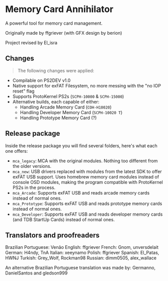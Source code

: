# Memory Card Annihilator

A powerful tool for memory card management.

Originally made by ffgriever (with GFX design by berion)

Project revised by El_isra

## Changes

> The following changes were applied:

- Compilable on PS2DEV v1.0
- Native support for exFAT Filesystem, no more messing with the "no IOP reset" flag
- Supports ProtoKernel PS2s (`SCPH-10000` & `SCPH-15000`)
- Alternative builds, each capable of either:
  - Handling Arcade Memory Card  (`COH-H10020`)
  - Handling Developer Memory Card (`SCPH-10020 T`)
  - Handling Prototype Memory Card (?)

## Release package

Inside the release package you will find several folders, here's what each one offers:

- `mca_legacy`: MCA with the original modules. Nothing too different from the older versions.
- `mca_new`: USB drivers replaced with modules from the latest SDK to offer exFAT USB support. Uses homebrew memory card modules instead of console OSD modules, making the program compatible with ProtoKernel PS2s in the process.
- `mca_Arcade`: Supports exFAT USB and reads arcade memory cards instead of normal ones.
- `mca_Prototype`: Supports exFAT USB and reads prototype memory cards instead of normal ones.
- `mca_Developer`: Supports exFAT USB and reads developer memory cards (and TDB StartUp Cards) instead of normal ones.

## Translators and proofreaders

Brazilian Portuguese: Venão
English: ffgriever
French: Gnom, unversdelait
German: H4ndy, TnA
Italian: xeeynamo
Polish: ffgriever
Spanish: El_Patas, HWNJ
Turkish: Grey_Wolf, Rockman98
Russian: dimm0505, alex_wallace

An alternative Brazilian Portuguese translation was made by:
Germanno, DanielSantos and gledson999
